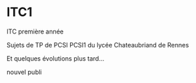 # ITC1
ITC première année

Sujets de TP de PCSI 
PCSI1 du lycée Chateaubriand de Rennes


Et quelques évolutions plus tard...

nouvel publi
